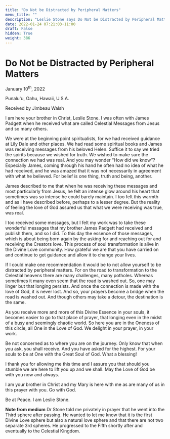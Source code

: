 ```yaml
---
title: "Do Not be Distracted by Peripheral Matters"
menu_title: ""
description: "Leslie Stone says Do Not be Distracted by Peripheral Matters"
date: 2022-01-24 07:21:03+11:00
draft: False
hidden: True
weight: 386
---
```

# Do Not be Distracted by Peripheral Matters

January 10<sup>th</sup>, 2022

Punalu'u, Oahu, Hawaii, U.S.A.

Received by Jimbeau Walsh   



I am here your brother in Christ, Leslie Stone. I was often with James Padgett when he received what are called Celestial Messages from Jesus and so many others. 

We were at the beginning point spiritualists, for we had received guidance at Lily Dale and other places. We had read some spiritual books and James was receiving messages from his beloved Helen. Suffice it to say we tried the spirits because we wished for truth. We wished to make sure the connection we had was real. And you may wonder “How did we know”?  Especially James, coming through his hand he often had no idea of what he had received, and he was amazed that it was not necessarily in agreement with what he believed. For belief is one thing, truth and being, another. 

James described to me that when he was receiving these messages and most particularly from Jesus, he felt an intense glow around his heart that sometimes was so intense he could barely maintain. I too felt this warmth and as I have described before, perhaps to a lesser degree. But the reality of feeling the love of God assured us that what we were receiving was true, was real. 

I too received some messages, but I felt my work was to take these wonderful messages that my brother James Padgett had received and publish them, and so I did. To this day the essence of those messages, which is about being born again by the asking for and reaching out for and receiving the Creators love. This process of soul transformation is alive in the Divine Love community. How grateful we are that you have carried on and continue to get guidance and allow it to change your lives. 

If I could make one recommendation it would be to not allow yourself to be distracted by peripheral matters. For on the road to transformation to the Celestial heavens there are many challenges, many potholes. Whereas sometimes it many even seem that the road is washed out. So, one may linger but that longing persists. And once the connection is made with the love of God, it is never lost. And so, your prayers become a bridge when the road is washed out. And though others may take a detour, the destination is the same. 

As you receive more and more of this Divine Essence in your souls, it becomes easier to go to that place of prayer, that longing even in the midst of a busy and seemingly chaotic world. So here you are in the Oneness of this circle, all One in the Love of God. We delight in your prayer, in your work.

Be not concerned as to where you are on the journey. Only know that when you ask, you shall receive. And you have asked for the highest. For your souls to be at One with the Great Soul of God. What a blessing! 
 
I thank you for allowing me this time and I assure you that should you stumble we are here to lift you up and we shall. May the Love of God be with you now and always. 

I am your brother in Christ and my Mary is here with me as are many of us in this prayer with you. Go with God.
 
Be at Peace. I am Leslie Stone.

**Note from medium** Dr Stone told me privately in prayer that he went into the Third sphere after passing. He wanted to let me know that it is the first Divine Love sphere but also a natural love sphere and that there are not two separate 3rd spheres. He progressed to the Fifth shortly after and eventually to the Celestial Kingdom.